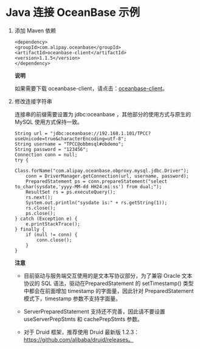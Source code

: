 Java 连接 OceanBase 示例 
=========================================



1. 添加 Maven 依赖

       <dependency>
       <groupId>com.alipay.oceanbase</groupId>
       <artifactId>oceanbase-client</artifactId>
       <version>1.1.5</version>
       </dependency>

   
   **说明**

   

   如果需要下载 oceanbase-client，请点击：[oceanbase-client](https://oceanbase-aliyun-docs.oss-cn-hangzhou.aliyuncs.com/downloads/obclient/oceanbase-client-1.1.5.jar)。
   




<!-- -->

2. 修改连接字符串

   连接串的前缀需要设置为 jdbc:oceanbase ，其他部分的使用方式与原生的 MySQL 使用方式保持一致。

       String url = "jdbc:oceanbase://192.168.1.101/TPCC?useUnicode=true&characterEncoding=utf-8";
       String username = "TPCC@obbmsql#obdemo";
       String password = "123456";    
       Connection conn = null;
       try {
           Class.forName("com.alipay.oceanbase.obproxy.mysql.jdbc.Driver");
           conn = DriverManager.getConnection(url, username, password);
           PreparedStatement ps = conn.prepareStatement("select to_char(sysdate,'yyyy-MM-dd HH24:mi:ss') from dual;");
           ResultSet rs = ps.executeQuery();
           rs.next();
           System.out.println("sysdate is:" + rs.getString(1));
           rs.close();
           ps.close();
       } catch (Exception e) {
           e.printStackTrace();
       } finally {
           if (null != conn) {
               conn.close();
           }
       }

   
   **注意**

   
   * 目前驱动与服务端交互使用的是文本写协议部分，为了兼容 Oracle 文本协议的 SQL 语法，驱动在PreparedStatement 的 setTimestamp() 类型中都会在前面增加 timestamp 的字面量，因此针对 PreparedStatement 模式下，timestamp 参数不支持字面量。

     
   
   * ServerPreparedStatement 支持还不完善，因此请不要设置 useServerPrepStmts 和 cachePrepStmts 参数。

     
   
   * 对于 Druid 框架，推荐使用 Druid 最新版 1.2.3：https://github.com/alibaba/druid/releases。

     
   

   
   




